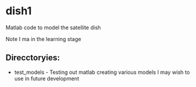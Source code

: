 # dish1

Matlab code to model the satellite dish

Note I ma in the learning stage

## Direcctoryies:

- test_models - Testing out matlab creating various models I may wish to use in future development

